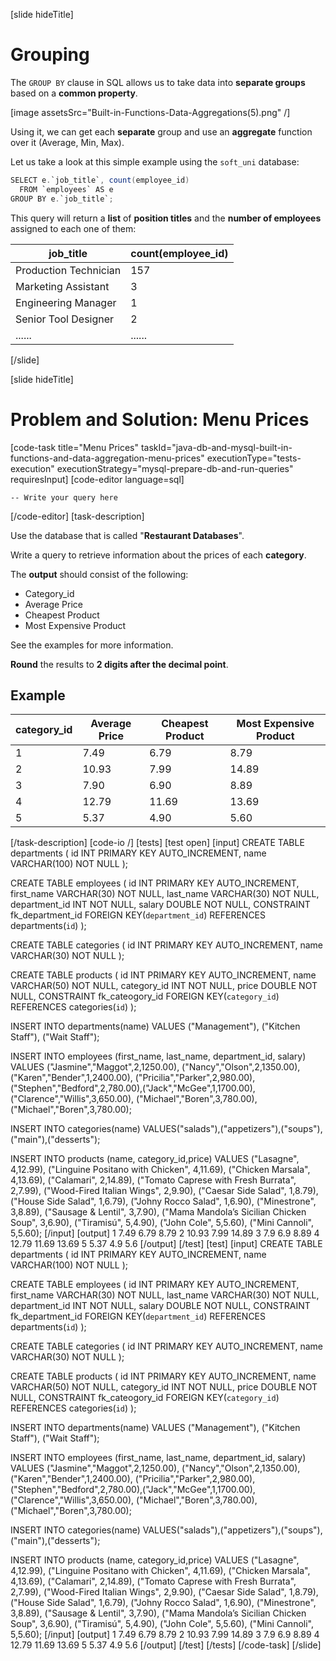 [slide hideTitle]

# Grouping

The `GROUP BY` clause in SQL allows us to take data into **separate groups** based on a **common property**.

[image assetsSrc="Built-in-Functions-Data-Aggregations(5).png" /]

Using it, we can get each **separate** group and use an **aggregate** function over it (Average, Min, Max).

Let us take a look at this simple example using the `soft_uni` database:

``` java
SELECT e.`job_title`, count(employee_id)  
  FROM `employees` AS e                   
GROUP BY e.`job_title`;
```

This query will return a **list** of **position titles** and the **number of employees** assigned to each one of them:

| job_title | count(employee_id) |
| --- | --- |
| Production Technician | 157 |
| Marketing Assistant | 3 |
| Engineering Manager | 1 |
| Senior Tool Designer | 2 |
| ...... | ...... |

[/slide]

[slide hideTitle]
# Problem and Solution: Menu Prices
[code-task title="Menu Prices" taskId="java-db-and-mysql-built-in-functions-and-data-aggregation-menu-prices" executionType="tests-execution" executionStrategy="mysql-prepare-db-and-run-queries" requiresInput]
[code-editor language=sql]
```
-- Write your query here
```
[/code-editor]
[task-description]

Use the database that is called "**Restaurant Databases**".

Write a query to retrieve information about the prices of each **category**. 

The **output** should consist of the following: 

- Category_id 
- Average Price  
- Cheapest Product 
- Most Expensive Product 
  
See the examples for more information. 

**Round** the results to **2 digits after the decimal point**.   

## Example

| **category_id** | **Average Price** | **Cheapest Product** | **Most Expensive Product** |
|---|---|---|---|
| 1 | 7.49 | 6.79 | 8.79 |
| 2 | 10.93 | 7.99 | 14.89 |
| 3 | 7.90 | 6.90 | 8.89 |
| 4 | 12.79 | 11.69 | 13.69 |
| 5 | 5.37 | 4.90 | 5.60 |

[/task-description]
[code-io /]
[tests]
[test open]
[input]
CREATE TABLE departments (
	id INT PRIMARY KEY AUTO_INCREMENT,
	name VARCHAR(100) NOT NULL
);

CREATE TABLE employees (
	id INT PRIMARY KEY AUTO_INCREMENT,
	first_name VARCHAR(30) NOT NULL,
	last_name VARCHAR(30) NOT NULL,
	department_id INT NOT NULL,
	salary DOUBLE NOT NULL,
	CONSTRAINT fk_department_id FOREIGN KEY(`department_id`) REFERENCES departments(`id`)
);

CREATE TABLE categories (
	id INT PRIMARY KEY AUTO_INCREMENT,
	name VARCHAR(30) NOT NULL
);

CREATE TABLE  products (
	id INT PRIMARY KEY AUTO_INCREMENT,
	name VARCHAR(50) NOT NULL,
	category_id INT NOT NULL,
	price DOUBLE NOT NULL,
	CONSTRAINT fk_cateogory_id FOREIGN KEY(`category_id`) REFERENCES categories(`id`)
);

INSERT INTO departments(name) VALUES ("Management"), ("Kitchen Staff"), ("Wait Staff");

INSERT INTO employees (first_name, last_name, department_id, salary) VALUES ("Jasmine","Maggot",2,1250.00), 
("Nancy","Olson",2,1350.00), ("Karen","Bender",1,2400.00), ("Pricilia","Parker",2,980.00),
("Stephen","Bedford",2,780.00),("Jack","McGee",1,1700.00),("Clarence","Willis",3,650.00),
("Michael","Boren",3,780.00),("Michael","Boren",3,780.00);

INSERT INTO categories(name) VALUES("salads"),("appetizers"),("soups"),("main"),("desserts");

INSERT INTO products (name, category_id,price) VALUES ("Lasagne", 4,12.99),
("Linguine Positano with Chicken", 4,11.69),
("Chicken Marsala", 4,13.69),
("Calamari", 2,14.89),
("Tomato Caprese with Fresh Burrata", 2,7.99),
("Wood-Fired Italian Wings", 2,9.90),
("Caesar Side Salad", 1,8.79),
("House Side Salad", 1,6.79),
("Johny Rocco Salad", 1,6.90),
("Minestrone", 3,8.89),
("Sausage & Lentil", 3,7.90),
("Mama Mandola’s Sicilian Chicken Soup", 3,6.90),
("Tiramisú", 5,4.90),
("John Cole", 5,5.60),
("Mini Cannoli", 5,5.60);
[/input]
[output]
1
7.49
6.79
8.79
2
10.93
7.99
14.89
3
7.9
6.9
8.89
4
12.79
11.69
13.69
5
5.37
4.9
5.6
[/output]
[/test]
[test]
[input]
CREATE TABLE departments (
	id INT PRIMARY KEY AUTO_INCREMENT,
	name VARCHAR(100) NOT NULL
);

CREATE TABLE employees (
	id INT PRIMARY KEY AUTO_INCREMENT,
	first_name VARCHAR(30) NOT NULL,
	last_name VARCHAR(30) NOT NULL,
	department_id INT NOT NULL,
	salary DOUBLE NOT NULL,
	CONSTRAINT fk_department_id FOREIGN KEY(`department_id`) REFERENCES departments(`id`)
);

CREATE TABLE categories (
	id INT PRIMARY KEY AUTO_INCREMENT,
	name VARCHAR(30) NOT NULL
);

CREATE TABLE  products (
	id INT PRIMARY KEY AUTO_INCREMENT,
	name VARCHAR(50) NOT NULL,
	category_id INT NOT NULL,
	price DOUBLE NOT NULL,
	CONSTRAINT fk_cateogory_id FOREIGN KEY(`category_id`) REFERENCES categories(`id`)
);

INSERT INTO departments(name) VALUES ("Management"), ("Kitchen Staff"), ("Wait Staff");

INSERT INTO employees (first_name, last_name, department_id, salary) VALUES ("Jasmine","Maggot",2,1250.00), 
("Nancy","Olson",2,1350.00), ("Karen","Bender",1,2400.00), ("Pricilia","Parker",2,980.00),
("Stephen","Bedford",2,780.00),("Jack","McGee",1,1700.00),("Clarence","Willis",3,650.00),
("Michael","Boren",3,780.00),("Michael","Boren",3,780.00);

INSERT INTO categories(name) VALUES("salads"),("appetizers"),("soups"),("main"),("desserts");

INSERT INTO products (name, category_id,price) VALUES ("Lasagne", 4,12.99),
("Linguine Positano with Chicken", 4,11.69),
("Chicken Marsala", 4,13.69),
("Calamari", 2,14.89),
("Tomato Caprese with Fresh Burrata", 2,7.99),
("Wood-Fired Italian Wings", 2,9.90),
("Caesar Side Salad", 1,8.79),
("House Side Salad", 1,6.79),
("Johny Rocco Salad", 1,6.90),
("Minestrone", 3,8.89),
("Sausage & Lentil", 3,7.90),
("Mama Mandola’s Sicilian Chicken Soup", 3,6.90),
("Tiramisú", 5,4.90),
("John Cole", 5,5.60),
("Mini Cannoli", 5,5.60);
[/input]
[output]
1
7.49
6.79
8.79
2
10.93
7.99
14.89
3
7.9
6.9
8.89
4
12.79
11.69
13.69
5
5.37
4.9
5.6
[/output]
[/test]
[/tests]
[/code-task]
[/slide]
